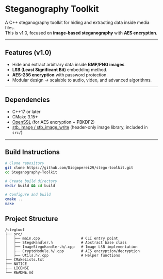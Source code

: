 # Steganography Toolkit

A C++ steganography toolkit for hiding and extracting data inside media files.  
This is v1.0, focused on **image-based steganography** with **AES encryption**.

---

## Features (v1.0)
- Hide and extract arbitrary data inside **BMP/PNG images**.
- **LSB (Least Significant Bit)** embedding method.
- **AES-256 encryption** with password protection.
- Modular design → scalable to audio, video, and advanced algorithms.

---

## Dependencies
- C++17 or later
- CMake 3.15+
- [OpenSSL](https://www.openssl.org/) (for AES encryption + PBKDF2)
- [stb_image / stb_image_write](https://github.com/nothings/stb) (header-only image library, included in `src/`)
---

## Build Instructions
```bash
# Clone repository
git clone https://github.com/Diogoperei29/stego-toolkit.git
cd Steganography-Toolkit

# Create build directory
mkdir build && cd build

# Configure and build
cmake ..
make
```

## Project Structure

```
/stegtool
├── src/
│   ├── main.cpp                   # CLI entry point
│   ├── StegoHandler.h             # Abstract base class
│   ├── ImageStegoHandler.h/.cpp   # Image LSB implementation
│   ├── CryptoModule.h/.cpp        # AES encryption/decryption
│   ├── Utils.h/.cpp               # Helper functions
├── CMakeLists.txt
├── NOTICE
├── LICENSE
└── README.md
```
